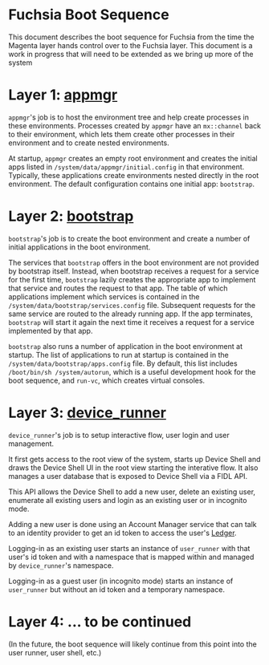 Fuchsia Boot Sequence
=====================

This document describes the boot sequence for Fuchsia from the time the Magenta
layer hands control over to the Fuchsia layer.  This document is a work in
progress that will need to be extended as we bring up more of the system

# Layer 1: [appmgr](https://fuchsia.googlesource.com/application/+/master/src/manager)

`appmgr`'s job is to host the environment tree and help create
processes in these environments.  Processes created by `appmgr`
have an `mx::channel` back to their environment, which lets them create other
processes in their environment and to create nested environments.

At startup, `appmgr` creates an empty root environment and creates
the initial apps listed in `/system/data/appmgr/initial.config` in
that environment. Typically, these applications create environments nested
directly in the root environment. The default configuration contains one initial
app: `bootstrap`.

# Layer 2: [bootstrap](https://fuchsia.googlesource.com/modular/+/master/src/bootstrap/)

`bootstrap`'s job is to create the boot environment and create a number of
 initial applications in the boot environment.

The services that `bootstrap` offers in the boot environment are not provided by
bootstrap itself. Instead, when bootstrap receives a request for a service for
the first time, `bootstrap` lazily creates the appropriate app to implement that
service and routes the request to that app. The table of which applications
implement which services is contained in the
`/system/data/bootstrap/services.config` file. Subsequent requests for the same
service are routed to the already running app. If the app terminates,
`bootstrap` will start it again the next time it receives a request for a
service implemented by that app.

`bootstrap` also runs a number of application in the boot environment at
startup. The list of applications to run at startup is contained in the
`/system/data/bootstrap/apps.config` file. By default, this list includes
`/boot/bin/sh /system/autorun`, which is a useful development hook for the
boot sequence, and `run-vc`, which creates virtual consoles.

# Layer 3: [device_runner](https://fuchsia.googlesource.com/modular/+/master/src/device_runner/)

`device_runner`'s job is to setup interactive flow, user login and user
management.

It first gets access to the root view of the system, starts up Device Shell and
draws the Device Shell UI in the root view starting the interative flow. It also
manages a user database that is exposed to Device Shell via a FIDL API.

This API allows the Device Shell to add a new user, delete an existing user,
enumerate all existing users and login as an existing user or in incognito mode.

Adding a new user is done using an Account Manager service that can talk to an
identity provider to get an id token to access the user's
[Ledger](https://fuchsia.googlesource.com/ledger/).

Logging-in as an existing user starts an instance of `user_runner` with that
user's id token and with a namespace that is mapped within and managed by
`device_runner`'s namespace.

Logging-in as a guest user (in incognito mode) starts an instance of
`user_runner` but without an id token and a temporary namespace.

# Layer 4: ... to be continued

(In the future, the boot sequence will likely continue from this point into the
user runner, user shell, etc.)
